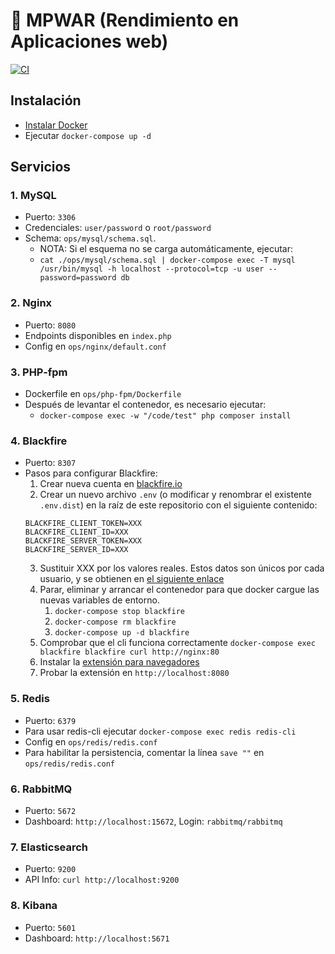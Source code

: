 # 📖 MPWAR (Rendimiento en Aplicaciones web)

[![CI](https://github.com/rubencougil/mpwar-rendimiento/actions/workflows/ci.yml/badge.svg?branch=main)](https://github.com/rubencougil/mpwar-rendimiento/actions/workflows/ci.yml)

## Instalación

- [Instalar Docker](https://docs.docker.com/install/)
- Ejecutar `docker-compose up -d`

## Servicios

### 1. MySQL

- Puerto: `3306`
- Credenciales: `user/password` o `root/password`
- Schema: `ops/mysql/schema.sql`.
  - NOTA: Si el esquema no se carga automáticamente, ejecutar:
  - `cat ./ops/mysql/schema.sql | docker-compose exec -T mysql /usr/bin/mysql -h localhost --protocol=tcp -u user --password=password db`

### 2. Nginx

- Puerto: `8080`
- Endpoints disponibles en `index.php`
- Config en `ops/nginx/default.conf`

### 3. PHP-fpm

- Dockerfile en `ops/php-fpm/Dockerfile`
- Después de levantar el contenedor, es necesario ejecutar:
  - `docker-compose exec -w "/code/test" php composer install`

### 4. Blackfire

- Puerto: `8307`
- Pasos para configurar Blackfire:
  1. Crear nueva cuenta en [blackfire.io](https://blackfire.io/)
  2. Crear un nuevo archivo `.env` (o modificar y renombrar el existente `.env.dist`) en la raíz de este repositorio con el siguiente contenido: 
  ```
  BLACKFIRE_CLIENT_TOKEN=XXX
  BLACKFIRE_CLIENT_ID=XXX
  BLACKFIRE_SERVER_TOKEN=XXX
  BLACKFIRE_SERVER_ID=XXX
  ```
  3. Sustituir XXX por los valores reales. Estos datos son únicos por cada usuario, y se obtienen en [el siguiente enlace](https://blackfire.io/my/settings/credentials)
  4. Parar, eliminar y arrancar el contenedor para que docker cargue las nuevas variables de entorno. 
     1. `docker-compose stop blackfire`
     2. `docker-compose rm blackfire`
     3. `docker-compose up -d blackfire`
  5. Comprobar que el cli funciona correctamente `docker-compose exec blackfire blackfire curl http://nginx:80`
  6. Instalar la [extensión para navegadores](https://blackfire.io/docs/integrations/browsers/index)
  7. Probar la extensión en `http://localhost:8080`

### 5. Redis

- Puerto: `6379`
- Para usar redis-cli ejecutar `docker-compose exec redis redis-cli`
- Config en `ops/redis/redis.conf`
- Para habilitar la persistencia, comentar la línea `save ""` en `ops/redis/redis.conf`

### 6. RabbitMQ

- Puerto: `5672`
- Dashboard: `http://localhost:15672`, Login: `rabbitmq/rabbitmq`

### 7. Elasticsearch

- Puerto: `9200`
- API Info: `curl http://localhost:9200`

### 8. Kibana

- Puerto: `5601`
- Dashboard: `http://localhost:5671`
